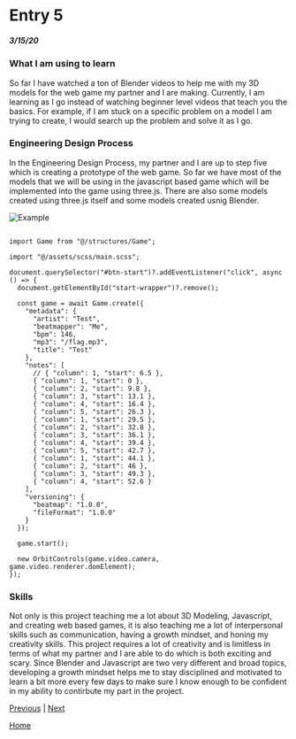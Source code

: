 # Entry 5
##### 3/15/20

### What I am using to learn    
So far I have watched a ton of Blender videos to help me with my 3D models for the web game my partner and I are making. Currently, I am learning as I go instead of watching beginner level videos that teach you the basics. For example, if I am stuck on a specific problem on a model I am trying to create, I would search up the problem and solve it as I go.

### Engineering Design Process
In the Engineering Design Process, my partner and I are up to step five which is creating a prototype of the web game. So far we have most of the models that we will be using in the javascript based game which will be implemented into the game using three.js. There are also some models created using three.js itself and some models created usnig Blender.  

![Example](https://i.gyazo.com/c1cc6b1af7722ab1c40014113cbc8b07.png)   
```import { OrbitControls } from "three/examples/jsm/controls/OrbitControls";

import Game from "@/structures/Game";

import "@/assets/scss/main.scss";

document.querySelector("#btn-start")?.addEventListener("click", async () => {
  document.getElementById("start-wrapper")?.remove();

  const game = await Game.create({
    "metadata": {
      "artist": "Test",
      "beatmapper": "Me",
      "bpm": 146,
      "mp3": "/flag.mp3",
      "title": "Test"
    },
    "notes": [
      // { "column": 1, "start": 6.5 },
      { "column": 1, "start": 0 },
      { "column": 2, "start": 9.8 },
      { "column": 3, "start": 13.1 },
      { "column": 4, "start": 16.4 },
      { "column": 5, "start": 26.3 },
      { "column": 1, "start": 29.5 },
      { "column": 2, "start": 32.8 },
      { "column": 3, "start": 36.1 },
      { "column": 4, "start": 39.4 },
      { "column": 5, "start": 42.7 },
      { "column": 1, "start": 44.1 },
      { "column": 2, "start": 46 },
      { "column": 3, "start": 49.3 },
      { "column": 4, "start": 52.6 }
    ],
    "versioning": {
      "beatmap": "1.0.0",
      "fileFormat": "1.0.0"
    }
  });

  game.start();

  new OrbitControls(game.video.camera, game.video.renderer.domElement);
});
```   
### Skills
Not only is this project teaching me a lot about 3D Modeling, Javascript, and creating web based games, it is also teaching me a lot of interpersonal skills such as communication, having a growth mindset, and honing my creativity skills. This project requires a lot of creativity and is limitless in terms of what my partner and I are able to do which is both exciting and scary. Since Blender and Javascript are two very different and broad topics, developing a growth mindset helps me to stay disciplined and motivated to learn a bit more every few days to make sure I know enough to be confident in my ability to contirbute my part in the project.  


[Previous](entry04.md) | [Next](entry06.md)

[Home](../README.md)
